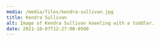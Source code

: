 ```yaml
---
media: /media/files/kendra-sullivan.jpg
title: Kendra Sullivan
alt: Image of Kendra Sullivan kneeling with a toddler.
date: 2021-10-07T12:27:00-0500
---
```

